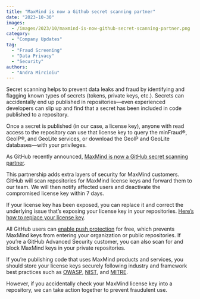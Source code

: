 ```yaml
---
title: "MaxMind is now a Github secret scanning partner"
date: "2023-10-30"
images:
  - /images/2023/10/maxmind-is-now-github-secret-scanning-partner.png
category:
  - "Company Updates"
tag:
  - "Fraud Screening"
  - "Data Privacy"
  - "Security"
authors:
  - "Andra Mircioiu"
---
```


Secret scanning helps to prevent data leaks and fraud by identifying and
flagging known types of secrets (tokens, private keys, etc.). Secrets can
accidentally end up published in repositories—even experienced developers can
slip up and find that a secret has been included in code published to a
repository.

Once a secret is published (in our case, a license key), anyone with read access
to the repository can use that license key to query the minFraud®, GeoIP®, and
GeoLite services, or download the GeoIP and GeoLite databases—with your
privileges.

As GitHub recently announced,
[MaxMind is now a GitHub secret scanning partner](https://github.blog/changelog/2023-10-05-maxmind-is-now-a-github-secret-scanning-partner/).

This partnership adds extra layers of security for MaxMind customers. GitHub
will scan repositories for MaxMind license keys and forward them to our team. We
will then notify affected users and deactivate the compromised license key
within 7 days.

If your license key has been exposed, you can replace it and correct the
underlying issue that’s exposing your license key in your repositories.
[Here’s how to replace your license key](https://support.maxmind.com/hc/en-us/articles/4407111761435-Replace-my-License-Key).

All GitHub users can
[enable push protection](https://docs.github.com/en/code-security/secret-scanning/push-protection-for-repositories-and-organizations)
for free, which prevents MaxMind keys from entering your organization or public
repositories. If you’re a GitHub Advanced Security customer, you can also scan
for and block MaxMind keys in your private repositories.

If you’re publishing code that uses MaxMind products and services, you should
store your license keys securely following industry and framework best practices
such as
[OWASP](https://cheatsheetseries.owasp.org/cheatsheets/Secrets_Management_Cheat_Sheet.html),
[NIST](https://csrc.nist.gov/Projects/ssdf), and
[MITRE](https://attack.mitre.org/techniques/T1213/003/).

However, if you accidentally check your MaxMind license key into a repository,
we can take action together to prevent fraudulent use.
